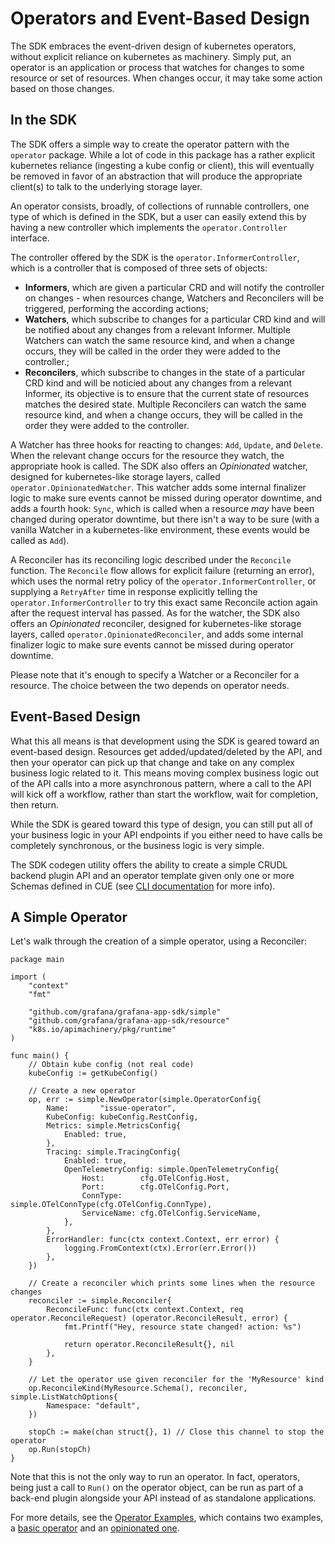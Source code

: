 # Operators and Event-Based Design

The SDK embraces the event-driven design of kubernetes operators, without explicit reliance on kubernetes as machinery. 
Simply put, an operator is an application or process that watches for changes to some resource or set of resources. 
When changes occur, it may take some action based on those changes.

## In the SDK

The SDK offers a simple way to create the operator pattern with the `operator` package. 
While a lot of code in this package has a rather explicit kubernetes reliance (ingesting a kube config or client), 
this will eventually be removed in favor of an abstraction that will produce the appropriate client(s) to talk to the underlying storage layer. 

An operator consists, broadly, of collections of runnable controllers, one type of which is defined in the SDK, 
but a user can easily extend this by having a new controller which implements the `operator.Controller` interface.

The controller offered by the SDK is the `operator.InformerController`, which is a controller that is composed of three sets of objects:
* **Informers**, which are given a particular CRD and will notify the controller on changes - when resources change, Watchers and Reconcilers will be triggered, performing the according actions;
* **Watchers**, which subscribe to changes for a particular CRD kind and will be notified about any changes from a relevant Informer. Multiple Watchers can watch the same resource kind, and when a change occurs, they will be called in the order they were added to the controller.;
* **Reconcilers**, which subscribe to changes in the state of a particular CRD kind and will be noticied about any changes from a relevant Informer, its objective is to ensure that the current state of resources matches the desired state. Multiple Reconcilers can watch the same resource kind, and when a change occurs, they will be called in the order they were added to the controller.

A Watcher has three hooks for reacting to changes: `Add`, `Update`, and `Delete`. 
When the relevant change occurs for the resource they watch, the appropriate hook is called. 
The SDK also offers an _Opinionated_ watcher, designed for kubernetes-like storage layers, called `operator.OpinionatedWatcher`. 
This watcher adds some internal finalizer logic to make sure events cannot be missed during operator downtime, 
and adds a fourth hook: `Sync`, which is called when a resource _may_ have been changed during operator downtime, 
but there isn't a way to be sure (with a vanilla Watcher in a kubernetes-like environment, these events would be called as `Add`).

A Reconciler has its reconciling logic described under the `Reconcile` function.
The `Reconcile` flow allows for explicit failure (returning an error), which uses the normal retry policy of the `operator.InformerController`, or supplying a `RetryAfter` time in response explicitly telling the `operator.InformerController` to try this exact same Reconcile action again after the request interval has passed.
As for the watcher, the SDK also offers an _Opinionated_ reconciler, designed for kubernetes-like storage layers, called `operator.OpinionatedReconciler`, and adds some internal finalizer logic to make sure events cannot be missed during operator downtime.

Please note that it's enough to specify a Watcher or a Reconciler for a resource. The choice between the two depends on operator needs. 

## Event-Based Design

What this all means is that development using the SDK is geared toward an event-based design. 
Resources get added/updated/deleted by the API, and then your operator can pick up that change and take on any complex business logic related to it. 
This means moving complex business logic out of the API calls into a more asynchronous pattern, 
where a call to the API will kick off a workflow, rather than start the workflow, wait for completion, then return.

While the SDK is geared toward this type of design, you can still put all of your business logic in your API endpoints 
if you either need to have calls be completely synchronous, or the business logic is very simple.

The SDK codegen utility offers the ability to create a simple CRUDL backend plugin API 
and an operator template given only one or more Schemas defined in CUE (see [CLI documentation](cli.md) for more info).

## A Simple Operator

Let's walk through the creation of a simple operator, using a Reconciler:

```golang
package main

import (
	"context"
	"fmt"
	
	"github.com/grafana/grafana-app-sdk/simple"
	"github.com/grafana/grafana-app-sdk/resource"
	"k8s.io/apimachinery/pkg/runtime"
)

func main() {
	// Obtain kube config (not real code)
	kubeConfig := getKubeConfig()
	
	// Create a new operator
	op, err := simple.NewOperator(simple.OperatorConfig{
		Name:       "issue-operator",
		KubeConfig: kubeConfig.RestConfig,
		Metrics: simple.MetricsConfig{
			Enabled: true,
		},
		Tracing: simple.TracingConfig{
			Enabled: true,
			OpenTelemetryConfig: simple.OpenTelemetryConfig{
				Host:        cfg.OTelConfig.Host,
				Port:        cfg.OTelConfig.Port,
				ConnType:    simple.OTelConnType(cfg.OTelConfig.ConnType),
				ServiceName: cfg.OTelConfig.ServiceName,
			},
		},
		ErrorHandler: func(ctx context.Context, err error) {
			logging.FromContext(ctx).Error(err.Error())
		},
	})

	// Create a reconciler which prints some lines when the resource changes
	reconciler := simple.Reconciler{
		ReconcileFunc: func(ctx context.Context, req operator.ReconcileRequest) (operator.ReconcileResult, error) {
			fmt.Printf("Hey, resource state changed! action: %s")
			
			return operator.ReconcileResult{}, nil
    	},
    }

	// Let the operator use given reconciler for the 'MyResource' kind
	op.ReconcileKind(MyResource.Schema(), reconciler, simple.ListWatchOptions{
		Namespace: "default",
	})

	stopCh := make(chan struct{}, 1) // Close this channel to stop the operator
	op.Run(stopCh)
}
```

Note that this is not the only way to run an operator. In fact, operators, being just a call to `Run()` on the operator object, 
can be run as part of a back-end plugin alongside your API instead of as standalone applications.

For more details, see the [Operator Examples](../examples/operator), which contains two examples, a [basic operator](../examples/operator/basic/README.md) and an [opinionated one](../examples/operator/opinionated/README.md).
